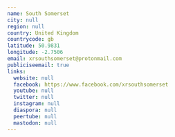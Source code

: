 ```yaml
---
name: South Somerset
city: null
region: null
country: United Kingdom
countrycode: gb
latitude: 50.9831
longitude: -2.7506
email: xrsouthsomerset@protonmail.com
publiciseemail: true
links:
  website: null
  facebook: https://www.facebook.com/xrsouthsomerset
  youtube: null
  twitter: null
  instagram: null
  diaspora: null
  peertube: null
  mastodon: null
---
```

